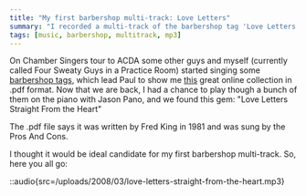 ```yaml
---
title: "My first barbershop multi-track: Love Letters"
summary: "I recorded a multi-track of the barbershop tag 'Love Letters Straight From the Heart'"
tags: [music, barbershop, multitrack, mp3]
---
```


On Chamber Singers tour to ACDA some other guys and myself (currently called Four Sweaty Guys in a Practice Room) started singing some [barbershop tags](http://en.wikipedia.org/wiki/Tag_%28Barbershop%29), which lead Paul to show me [this](http://www.stampedecitychorus.com/classic_tags_men2.pdf) great online collection in .pdf format. Now that we are back, I had a chance to play though a bunch of them on the piano with Jason Pano, and we found this gem: "Love Letters Straight From the Heart"

The .pdf file says it was written by Fred King in 1981 and was sung by the Pros And Cons.

I thought it would be ideal candidate for my first barbershop multi-track. So, here you all go:

::audio{src=/uploads/2008/03/love-letters-straight-from-the-heart.mp3}
